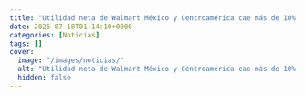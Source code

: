 ```yaml
---
title: "Utilidad neta de Walmart México y Centroamérica cae más de 10% en segundo trimestre de 2025"
date: 2025-07-18T01:14:10+0000
categories: [Noticias]
tags: []
cover:
  image: "/images/noticias/"
  alt: "Utilidad neta de Walmart México y Centroamérica cae más de 10% en segundo trimestre de 2025"
  hidden: false
---
```



